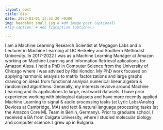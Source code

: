 ```yaml
---
layout: post
title: Bio
date: 2023-01-01 13:32:20 +0300
img: headshot_small.jpg # Add image post (optional)
#fig-caption: # Add figcaption (optional)

---
```

I am a Machine Learning Research Scientist at Megagon Labs and a Lecturer in Machine Learning at UC Berkeley and Southern Methodist University. In 2017-2022 I was as a Machine Learning Manager at Amazon working on Machine Learning and Information Retrieval aplications for Amazon Alexa. I hold a PhD in Computer Science from the University of Chicago where I was advised by Risi Kondor. My PhD work focused on applying harmonic analysis to matrix factorizations and large graphs drawing on ideas from functional analysis,numerical linear algebra & randomized algorithms. Generally, my interests revolve around Machine Learning and its applications to large, real world datasets. I have prior experience working with biological datasets and have more recently applied Machine Learning to signal & audio processing tasks (at Lyric Labs/Analog Devices at Cambridge, MA) and text & natural language processing tasks (at the Amazon Core ML Team in Berlin, Germany). Prior to graduate school, I received a BA from Colgate University, where I studied molecular biology and computer science. I grew up in Bulgaria.
